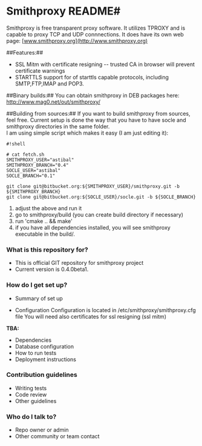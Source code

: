 # Smithproxy README#

Smithproxy is free transparent proxy software. It utilizes TPROXY and is capable to proxy TCP and UDP connnections.
It does have its own web page: [www.smithproxy.org](http://www.smithproxy.org)

##Features:##
* SSL Mitm with certificate resigning -- trusted CA in browser will prevent certificate warnings
* STARTTLS support for of starttls capable protocols, including SMTP,FTP,IMAP and POP3.

##Binary builds:##
You can obtain smithproxy in DEB packages here:
http://www.mag0.net/out/smithproxy/

##Building from sources:##
If you want to build smithproxy from sources, feel free. Current setup is done the way that you have to have socle and smithproxy
directories in the same folder.  
I am using simple script which makes it easy (I am just editing it):

```
#!shell

# cat fetch.sh
SMITHPROXY_USER="astibal"
SMITHPROXY_BRANCH="0.4"
SOCLE_USER="astibal"
SOCLE_BRANCH="0.1"

git clone git@bitbucket.org:${SMITHPROXY_USER}/smithproxy.git -b ${SMITHPROXY_BRANCH}
git clone git@bitbucket.org:${SOCLE_USER}/socle.git -b ${SOCLE_BRANCH}
```
1. adjust the above and run it
2. go to smithproxy/build  (you can create build directory if necessary)
3. run 'cmake .. && make'
4. if you have all dependencies installed, you will see smithproxy executable in the build/.



### What is this repository for? ###

* This is official GIT repository for smithproxy project
* Current version is 0.4.0beta1. 

### How do I get set up? ###

* Summary of set up

* Configuration
Configuration is located in /etc/smithproxy/smithproxy.cfg file
You will need also certificates for ssl resigning  (ssl mitm)

**TBA:**

* Dependencies
* Database configuration
* How to run tests
* Deployment instructions

### Contribution guidelines ###

* Writing tests
* Code review
* Other guidelines

### Who do I talk to? ###

* Repo owner or admin
* Other community or team contact
